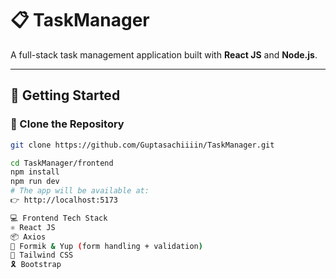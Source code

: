# 📋 TaskManager

A full-stack task management application built with **React JS** and **Node.js**.

---

## 🚀 Getting Started

### 🔧 Clone the Repository

```bash
git clone https://github.com/Guptasachiiiin/TaskManager.git

cd TaskManager/frontend
npm install
npm run dev
# The app will be available at:
👉 http://localhost:5173 

💻 Frontend Tech Stack
⚛️ React JS
📦 Axios
📝 Formik & Yup (form handling + validation)
🎨 Tailwind CSS
🎗 Bootstrap
```


